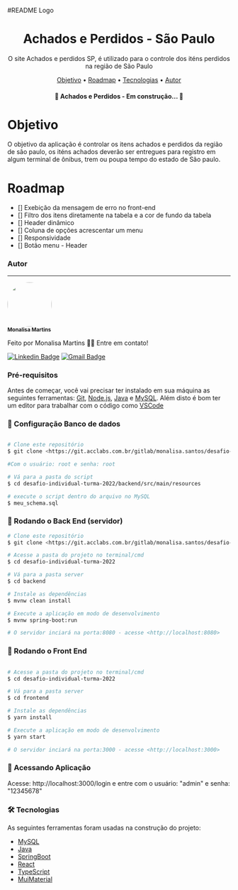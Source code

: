 #README
<a>Logo</a>
<h1 align="center">Achados e Perdidos - São Paulo</h1>
<p align="center">O site Achados e perdidos SP, é utilizado para o controle dos iténs perdidos na região de São Paulo</p>
<p align="center">
 <a href="#objetivo">Objetivo</a> •
 <a href="#roadmap">Roadmap</a> • 
 <a href="#tecnologias">Tecnologias</a> •  
 <a href="#autor">Autor</a>
</p>

<h4 align="center"> 
	🚧 Achados e Perdidos - Em construção...  🚧
</h4>

# Objetivo 

O objetivo da aplicação é controlar os itens achados e perdidos da região de são paulo, os iténs achados deverão ser entregues para registro em algum terminal de ônibus, trem ou poupa tempo do estado de São paulo. 


# Roadmap
- [] Exebição da mensagem de erro no front-end
- [] Filtro dos itens diretamente na tabela e a cor de fundo da tabela 
- [] Header dinâmico
- [] Coluna de opções acrescentar um menu
- [] Responsividade
- [] Botão menu - Header

### Autor
---


 <img style="border-radius: 50%;" src="https://avatars.githubusercontent.com/u/65254332?s=400&u=bec60e7f443b1f2d45a38385661b6ff624b83693&v=4" width="100px;" alt=""/>
 <br />
 <sub><b>Monalisa Martins</b></sub></a> 


Feito por Monalisa Martins 👋🏽 Entre em contato!

[![Linkedin Badge](https://img.shields.io/badge/-Monalisa-blue?style=flat-square&logo=Linkedin&logoColor=white&link=https://www.linkedin.com/in/monalisa-martins-a8b839165/)](https://www.linkedin.com/in/monalisa-martins-a8b839165/) 
[![Gmail Badge](https://img.shields.io/badge/-mona.mona3256@gmail.com-c14438?style=flat-square&logo=Gmail&logoColor=white&link=mailto:mona.mona3256@gmail.com)](mailto:mona.mona3256@gmail.com)

### Pré-requisitos

Antes de começar, você vai precisar ter instalado em sua máquina as seguintes ferramentas:
[Git](https://git-scm.com), [Node.js](https://nodejs.org/en/), [Java](https://www.java.com/pt-BR/) e [MySQL](https://www.mysql.com/).
Além disto é bom ter um editor para trabalhar com o código como [VSCode](https://code.visualstudio.com/)

### 🎲 Configuração Banco de dados 
```bash

# Clone este repositório
$ git clone <https://git.acclabs.com.br/gitlab/monalisa.santos/desafio-individual-turma-2022.git>

#Com o usuário: root e senha: root

# Vá para a pasta do script
$ cd desafio-individual-turma-2022/backend/src/main/resources

# execute o script dentro do arquivo no MySQL
$ meu_schema.sql

```

### 🎲 Rodando o Back End (servidor)

```bash
# Clone este repositório
$ git clone <https://git.acclabs.com.br/gitlab/monalisa.santos/desafio-individual-turma-2022.git>

# Acesse a pasta do projeto no terminal/cmd
$ cd desafio-individual-turma-2022

# Vá para a pasta server
$ cd backend

# Instale as dependências
$ mvnw clean install

# Execute a aplicação em modo de desenvolvimento
$ mvnw spring-boot:run

# O servidor inciará na porta:8080 - acesse <http://localhost:8080>
```
### 🎲 Rodando o Front End 


```bash

# Acesse a pasta do projeto no terminal/cmd
$ cd desafio-individual-turma-2022

# Vá para a pasta server
$ cd frontend

# Instale as dependências
$ yarn install

# Execute a aplicação em modo de desenvolvimento
$ yarn start 

# O servidor inciará na porta:3000 - acesse <http://localhost:3000>
```

### 🎲 Acessando Aplicação

Acesse: http://localhost:3000/login e entre com o usuário: "admin" e senha: "12345678"

### 🛠 Tecnologias

As seguintes ferramentas foram usadas na construção do projeto:

- [MySQL](https://www.mysql.com/)
- [Java](https://www.java.com/pt-BR/)
- [SpringBoot](https://spring.io/)
- [React](https://pt-br.reactjs.org/)
- [TypeScript](https://www.typescriptlang.org/)
- [MuiMaterial](https://mui.com/)
